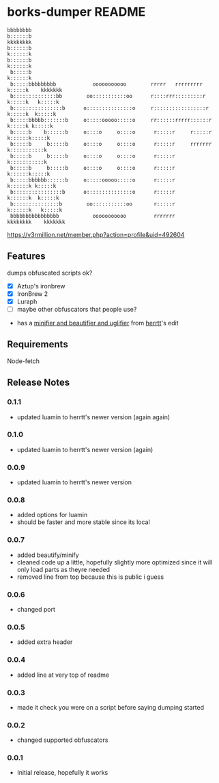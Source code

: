 # borks-dumper README

```
bbbbbbbb                                                                                   
b::::::b                                                                kkkkkkkk           
b::::::b                                                                k::::::k           
b::::::b                                                                k::::::k           
 b:::::b                                                                k::::::k           
 b:::::bbbbbbbbb            ooooooooooo        rrrrr   rrrrrrrrr         k:::::k    kkkkkkk
 b::::::::::::::bb        oo:::::::::::oo      r::::rrr:::::::::r        k:::::k   k:::::k 
 b::::::::::::::::b      o:::::::::::::::o     r:::::::::::::::::r       k:::::k  k:::::k  
 b:::::bbbbb:::::::b     o:::::ooooo:::::o     rr::::::rrrrr::::::r      k:::::k k:::::k   
 b:::::b    b::::::b     o::::o     o::::o      r:::::r     r:::::r      k::::::k:::::k    
 b:::::b     b:::::b     o::::o     o::::o      r:::::r     rrrrrrr      k:::::::::::k     
 b:::::b     b:::::b     o::::o     o::::o      r:::::r                  k:::::::::::k     
 b:::::b     b:::::b     o::::o     o::::o      r:::::r                  k::::::k:::::k    
 b:::::bbbbbb::::::b     o:::::ooooo:::::o      r:::::r                 k::::::k k:::::k   
 b::::::::::::::::b      o:::::::::::::::o      r:::::r                 k::::::k  k:::::k  
 b:::::::::::::::b        oo:::::::::::oo       r:::::r                 k::::::k   k:::::k 
 bbbbbbbbbbbbbbbb           ooooooooooo         rrrrrrr                 kkkkkkkk    kkkkkkk
```
https://v3rmillion.net/member.php?action=profile&uid=492604

## Features

dumps obfuscated scripts ok?
- [x] Aztup's ironbrew
- [x] IronBrew 2
- [x] Luraph
- [ ] maybe other obfuscators that people use?

- has a [minifier and beautifier and uglifier](https://github.com/Herrtt/luamin.js/) from [herrtt](https://v3rmillion.net/member.php?action=profile&uid=599062)'s edit

## Requirements

Node-fetch

## Release Notes

### 0.1.1

- updated luamin to herrtt's newer version (again again)

 ### 0.1.0

- updated luamin to herrtt's newer version (again)

### 0.0.9


- updated luamin to herrtt's newer version


### 0.0.8

- added options for luamin
- should be faster and more stable since its local 

### 0.0.7

- added beautify/minify
- cleaned code up a little, hopefully slightly more optimized since it will only load parts as theyre needed
- removed line from top because this is public i guess

### 0.0.6

- changed port

### 0.0.5

- added extra header

### 0.0.4

- added line at very top of readme

### 0.0.3

- made it check you were on a script before saying dumping started

### 0.0.2

- changed supported obfuscators

### 0.0.1

- Initial release, hopefully it works
